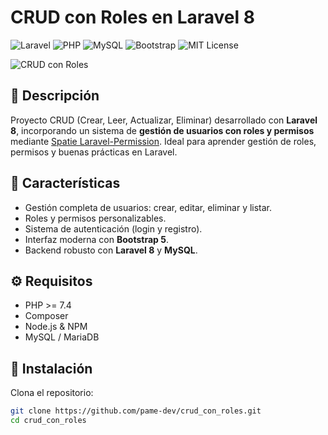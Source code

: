 # CRUD con Roles en Laravel 8

![Laravel](https://img.shields.io/badge/Laravel-8.x-red) ![PHP](https://img.shields.io/badge/PHP-7.4%2B-blue) ![MySQL](https://img.shields.io/badge/MySQL-5.7%2B-orange) ![Bootstrap](https://img.shields.io/badge/Bootstrap-5-purple) ![MIT License](https://img.shields.io/badge/License-MIT-green)

![CRUD con Roles](https://github.com/pame-dev/crud_con_roles/raw/main/frontend/src/assets/logo-fondo-negro.jpeg)

## 🔹 Descripción

Proyecto CRUD (Crear, Leer, Actualizar, Eliminar) desarrollado con **Laravel 8**, incorporando un sistema de **gestión de usuarios con roles y permisos** mediante [Spatie Laravel-Permission](https://github.com/spatie/laravel-permission). Ideal para aprender gestión de roles, permisos y buenas prácticas en Laravel.

## 🌟 Características

- Gestión completa de usuarios: crear, editar, eliminar y listar.  
- Roles y permisos personalizables.  
- Sistema de autenticación (login y registro).  
- Interfaz moderna con **Bootstrap 5**.  
- Backend robusto con **Laravel 8** y **MySQL**.  

## ⚙️ Requisitos

- PHP >= 7.4  
- Composer  
- Node.js & NPM  
- MySQL / MariaDB  

## 🚀 Instalación

Clona el repositorio:
```bash
git clone https://github.com/pame-dev/crud_con_roles.git
cd crud_con_roles
